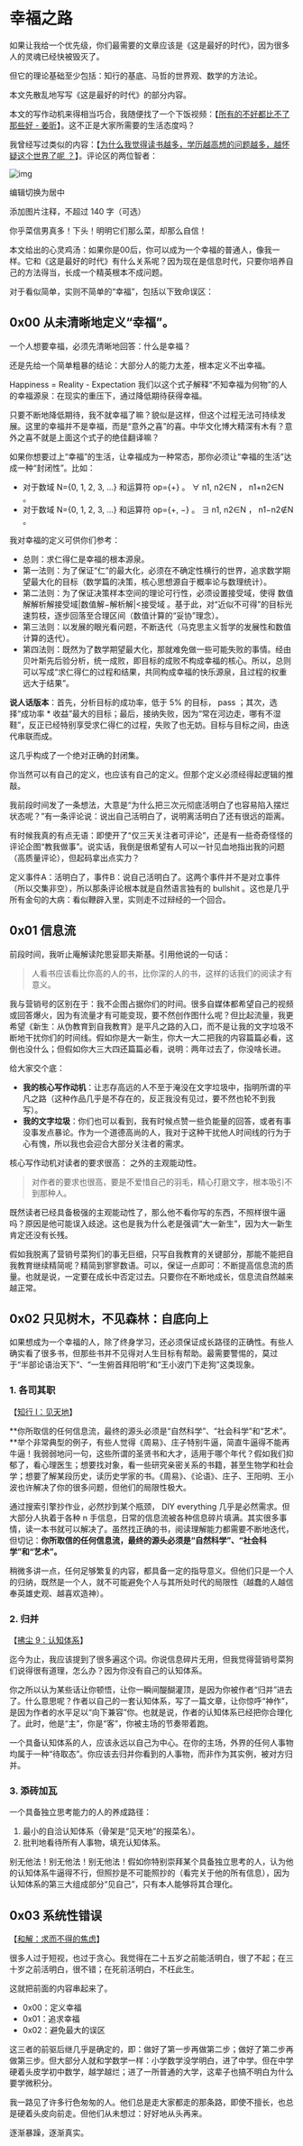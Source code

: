 # 幸福之路

如果让我给一个优先级，你们最需要的文章应该是《这是最好的时代》，因为很多人的灵魂已经快被毁灭了。

但它的理论基础至少包括：知行的基底、马哲的世界观、数学的方法论。

本文先散乱地写写《这是最好的时代》的部分内容。

本文的写作动机来得相当巧合，我随便找了一个下饭视频：【[所有的不好都比不了那些好 - 姜昕](https://yixi.tv/#/speech/detail?id=1109)】。这不正是大家所需要的生活态度吗？

我曾经写过类似的内容：【[为什么我觉得读书越多，学历越高想的问题越多，越怀疑这个世界了呢 ？](https://www.zhihu.com/question/531832253/answer/2476071021)】。评论区的两位智者：

![img](https://picx.zhimg.com/80/v2-dd394648685c2c767ec4e5ed7bcb5522_720w.png?source=d16d100b)



编辑切换为居中

添加图片注释，不超过 140 字（可选）

你乎菜信男真多！下头！明明它们那么菜，却那么自信！

本文给出的心灵鸡汤：如果你是00后，你可以成为一个幸福的普通人，像我一样。它和《这是最好的时代》有什么关系呢？因为现在是信息时代，只要你培养自己的方法得当，长成一个精英根本不成问题。

对于看似简单，实则不简单的“幸福”，包括以下致命误区：

## 0x00 从未清晰地定义“幸福”。

一个人想要幸福，必须先清晰地回答：什么是幸福？

还是先给一个简单粗暴的结论：大部分人的能力太差，根本定义不出幸福。

Happiness = Reality - Expectation 我们以这个式子解释“不知幸福为何物”的人的幸福源泉：在现实的重压下，通过降低期待获得幸福。

只要不断地降低期待，我不就幸福了嘛？貌似是这样，但这个过程无法可持续发展。这里的幸福并不是幸福，而是“意外之喜”的喜。中华文化博大精深有木有？意外之喜不就是上面这个式子的绝佳翻译嘛？

如果你想要过上“幸福”的生活，让幸福成为一种常态，那你必须让“幸福的生活”达成一种“封闭性”。比如：

- 对于数域 N={0, 1, 2, 3, …} 和运算符 op={+} 。 ∀ n1, n2∈N ， n1+n2∈N 。
- 对于数域 N={0, 1, 2, 3, …} 和运算符 op={+, −} 。 ∃ n1, n2∈N ， n1−n2∉N 。

我对幸福的定义可供你们参考：

- 总则：求仁得仁是幸福的根本源泉。
- 第一法则：为了保证“仁”的最大化，必须在不确定性横行的世界，追求数学期望最大化的目标（数学篇的决策，核心思想源自于概率论与数理统计）。
- 第二法则：为了保证决策样本空间的理论可行性，必须设置接受域，使得 数值解解析解接受域|数值解−解析解|<接受域 。基于此，对“近似不可得”的目标光速剪枝，逐步回落至合理区间（数值计算的“妥协”理念）。
- 第三法则：以发展的眼光看问题，不断迭代（马克思主义哲学的发展性和数值计算的迭代）。
- 第四法则：既然为了数学期望最大化，那就难免做一些可能失败的事情。经由贝叶斯先后验分析，统一成败，即目标的成败不构成幸福的核心。所以，总则可以写成“求仁得仁的过程和结果，共同构成幸福的快乐源泉，且过程的权重远大于结果”。

**说人话版本**：首先，分析目标的成功率，低于 5% 的目标， pass ；其次，选择“成功率 * 收益”最大的目标；最后，接纳失败，因为“常在河边走，哪有不湿鞋”，反正已经特别享受求仁得仁的过程，失败了也无妨。目标与目标之间，由迭代串联而成。

这几乎构成了一个绝对正确的封闭集。

你当然可以有自己的定义，也应该有自己的定义。但那个定义必须经得起逻辑的推敲。

我前段时间发了一条想法，大意是“为什么把三次元彻底活明白了也容易陷入摆烂状态呢？”有一条评论说：说出自己活明白了，说明离活明白了还有很远的距离。

有时候我真的有点无语：即使开了“仅三天关注者可评论”，还是有一些奇奇怪怪的评论企图“教我做事”。说实话，我倒是很希望有人可以一针见血地指出我的问题（高质量评论），但起码拿出点实力？

定义事件A：活明白了，事件B：说自己活明白了。这两个事件并不是对立事件（所以交集非空），所以那条评论根本就是自然语言独有的 bullshit 。这也是几乎所有金句的大病：看似鞭辟入里，实则走不过辩经的一个回合。

## 0x01 信息流

前段时间，我听止庵解读陀思妥耶夫斯基。引用他说的一句话：

> 人看书应该看比你高的人的书，比你深的人的书，这样的话我们的阅读才有意义。

我与营销号的区别在于：我不企图占据你们的时间。很多自媒体都希望自己的视频或回答爆火，因为有流量才有可能变现，要不然创作图什么呢？但比起流量，我更希望《新生：从伪教育到自我教育》是平凡之路的入口，而不是让我的文字垃圾不断地干扰你们的时间线。假如你是大一新生，你大一大二把我的内容篇篇必看，这倒也没什么；但假如你大三大四还篇篇必看，说明：两年过去了，你没啥长进。

给大家交个底：

- **我的核心写作动机**：让志存高远的人不至于淹没在文字垃圾中，指明所谓的平凡之路（这种作品几乎是不存在的，反正我没有见过，要不然也轮不到我写）。
- **我的文字垃圾**：你们也可以看到，我有时候点赞一些负能量的回答，或者有事没事发点暴论。作为一个道德高尚的人，我对于这种干扰他人时间线的行为于心有愧，所以我也会迎合大部分关注者的需求。

核心写作动机对读者的要求很高：  之外的主观能动性。

> 对作者的要求也很高，要是不爱惜自己的羽毛，精心打磨文字，根本吸引不到那种人。

既然读者已经具备极强的主观能动性了，那么他不看你写的东西，不照样很牛逼吗？原因是他可能误入歧途。这也是我为什么老是强调“大一新生”，因为大一新生肯定还没有长残。

假如我脱离了营销号菜狗们的事无巨细，只写自我教育的关键部分，那能不能把自我教育继续精简呢？精简到寥寥数语。可以，保证一点即可：不断提高信息流的质量。也就是说，一定要在成长中否定过去。只要你在不断地成长，信息流自然越来越正常。

## 0x02 只见树木，不见森林：自底向上

如果想成为一个幸福的人，除了终身学习，还必须保证成长路径的正确性。有些人确实看了很多书，但那些书并不见得对人生目标有帮助。最需要警惕的，莫过于“半部论语治天下”、“一生俯首拜阳明”和“王小波门下走狗”这类现象。

### 1. 各司其职

【[知行 Ⅰ：见天地](https://zhuanlan.zhihu.com/p/558714629)】

**你所取信的任何信息流，最终的源头必须是“自然科学”、“社会科学”和“艺术”。**举个非常典型的例子，有些人觉得《周易》、庄子特别牛逼，简直牛逼得不能再牛逼！我弱弱地问一句，这些所谓的圣贤书和大才，适用于哪个年代？假如我们抑郁了，看心理医生；想要找对象，看一些研究亲密关系的书籍，甚至生物学和社会学；想要了解某段历史，读历史学家的书。《周易》、《论语》、庄子、王阳明、王小波也许解决了你的很多问题，但他们的局限性极大。

通过搜索引擎抄作业，必然抄到某个瓶颈， DIY everything 几乎是必然需求。但大部分人执着于各种 n 手信息，日常的信息流被各种信息碎片填满。其实很多事情，读一本书就可以解决了。虽然找正确的书，阅读理解能力都需要不断地迭代，但切记：**你所取信的任何信息流，最终的源头必须是“自然科学”、“社会科学”和“艺术”。**

稍微多讲一点，任何足够繁复的内容，都具备一定的指导意义。但他们只是一个人的归纳，既然是一个人，就不可能避免个人与其所处时代的局限性（越蠢的人越信奉英雄史观、越喜欢造神）。

### 2. 归并

【[拂尘 9：认知体系](https://zhuanlan.zhihu.com/p/568803678)】

迄今为止，我应该提到了很多遍这个词。你说信息碎片无用，但我觉得营销号菜狗们说得很有道理，怎么办？因为你没有自己的认知体系。

你之所以认为某些话让你顿悟，让你一瞬间醍醐灌顶，是因为你被作者“归并”进去了。什么意思呢？作者以自己的一套认知体系，写了一篇文章，让你惊呼“神作”，是因为作者的水平足以“向下兼容”你。也就是说，作者的认知体系已经把你合理化了。此时，他是“主”，你是“客”，你被主场的节奏带着跑。

一个具备认知体系的人，应该永远以自己为中心。在你的主场，外界的任何人事物均属于一种“待取态”。你应该去归并你看到的人事物，而非作为其实例，被对方归并。

### 3. 添砖加瓦

一个具备独立思考能力的人的养成路径：

1. 最小的自洽认知体系（骨架是“见天地”的报菜名）。
2. 批判地看待所有人事物，填充认知体系。

别无他法！别无他法！别无他法！假如你特别崇拜某个具备独立思考的人，认为他的认知体系牛逼得不行，但照抄是不可能照抄的（看完关于他的所有信息），因为认知体系的第三大组成部分“见自己”，只有本人能够将其合理化。

## 0x03 系统性错误

【[和解：求而不得的焦虑](https://zhuanlan.zhihu.com/p/534062061)】

很多人过于短视，也过于贪心。我觉得在二十五岁之前能活明白，很了不起；在三十岁之前活明白，很不错；在死前活明白，不枉此生。

这就把前面的内容串起来了。

- 0x00：定义幸福
- 0x01：追求幸福
- 0x02：避免最大的误区

这三者的前驱后继几乎是确定的，即：做好了第一步再做第二步；做好了第二步再做第三步。但大部分人就和学数学一样：小学数学没学明白，进了中学。但在中学硬着头皮学初中数学，越学越烂；进了一所普通的大学，这辈子也搞不明白为什么要学微积分。

我一路见了许多行色匆匆的人。他们总是走大家都走的那条路，即使不擅长，也总是硬着头皮向前走。但他们从未想过：好好地从头再来。

逐渐暴躁，逐渐真实。